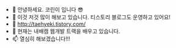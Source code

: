 - 👋 안녕하세요. 코린이 입니다 😎
- 👀 이것 저것 많이 해보고 있습니다. 티스토리 블로그도 운영하고 있어요!
- 🌱 http://taehyeki.tistory.com/ 
- 💞️ 현재는 내배캠 웹개발 트랙을 배우고 있습니다.
- 📫 열심히 해보겠습니다!!!
